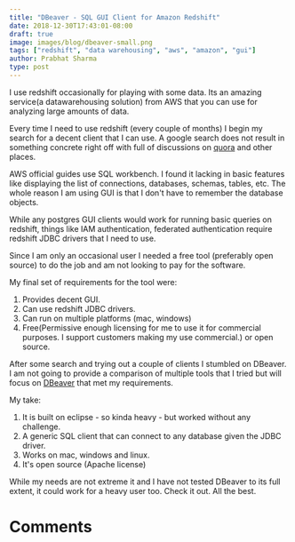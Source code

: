 ```yaml
---
title: "DBeaver - SQL GUI Client for Amazon Redshift"
date: 2018-12-30T17:43:01-08:00
draft: true
image: images/blog/dbeaver-small.png
tags: ["redshift", "data warehousing", "aws", "amazon", "gui"]
author: Prabhat Sharma
type: post
---
```


I use redshift occasionally for playing with some data. Its an amazing service(a datawarehousing solution) from AWS that you can use for analyzing large amounts of data.

Every time I need to use redshift (every couple of months) I begin my search for a decent client that I can use. A google search does not result in something concrete right off with full of discussions on [quora](https://www.quora.com/What-is-the-best-SQL-client-on-Mac-for-working-with-Redshift) and other places.

AWS official guides use SQL workbench. I found it lacking in basic features like displaying the list of connections, databases, schemas, tables, etc. The whole reason I am using GUI is that I don't have to remember the database objects.

While any postgres GUI clients would work for running basic queries on redshift, things like IAM authentication, federated authentication require redshift JDBC drivers that I need to use. 

Since I am only an occasional user I needed a free tool (preferably open source) to do the job and am not looking to pay for the software.

My final set of requirements for the tool were:

1. Provides decent GUI.
1. Can use redshift JDBC drivers.
1. Can run on multiple platforms (mac, windows)
1. Free(Permissive enough licensing for me to use it for commercial purposes. I support customers making my use commercial.) or open source.

After some search and trying out a couple of clients I stumbled on DBeaver. I am not going to provide a comparison of multiple tools that I tried but will focus on [DBeaver](https://dbeaver.io) that met my requirements.

My take:

1. It is built on eclipse - so kinda heavy - but worked without any challenge. 
1. A generic SQL client that can connect to any database given the JDBC driver.
1. Works on mac, windows and linux.
1. It's open source (Apache license)

While my needs are not extreme it and I have not tested DBeaver to its full extent, it could work for a heavy user too. Check it out. All the best.


# Comments

<div id="commento"></div>
<script src="https://cdn.commento.io/js/commento.js"></script>

